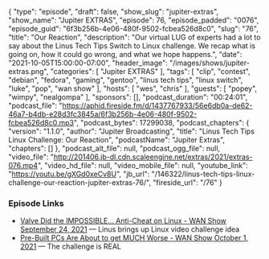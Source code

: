 {
  "type": "episode",
  "draft": false,
  "show_slug": "jupiter-extras",
  "show_name": "Jupiter EXTRAS",
  "episode": 76,
  "episode_padded": "0076",
  "episode_guid": "6f3b256b-4e06-480f-9502-fcbea526d8c0",
  "slug": "76",
  "title": "Our Reaction",
  "description": "Our virtual LUG of experts had a lot to say about the Linus Tech Tips Switch to Linux challenge. We recap what is going on, how it could go wrong, and what we hope happens.",
  "date": "2021-10-05T15:00:00-07:00",
  "header_image": "/images/shows/jupiter-extras.png",
  "categories": [
    "Jupiter EXTRAS"
  ],
  "tags": [
    "clip",
    "contest",
    "debian",
    "fedora",
    "gaming",
    "gentoo",
    "linus tech tips",
    "linux switch",
    "luke",
    "pop",
    "wan show"
  ],
  "hosts": [
    "wes",
    "chris"
  ],
  "guests": [
    "popey",
    "wimpy",
    "nealgompa"
  ],
  "sponsors": [],
  "podcast_duration": "00:24:01",
  "podcast_file": "https://aphid.fireside.fm/d/1437767933/56e6db0a-de62-46a7-b4db-e28d3fc3845a/6f3b256b-4e06-480f-9502-fcbea526d8c0.mp3",
  "podcast_bytes": 17299038,
  "podcast_chapters": {
    "version": "1.1.0",
    "author": "Jupiter Broadcasting",
    "title": "Linus Tech Tips Linux Challenge: Our Reaction",
    "podcastName": "Jupiter Extras",
    "chapters": []
  },
  "podcast_alt_file": null,
  "podcast_ogg_file": null,
  "video_file": "http://201406.jb-dl.cdn.scaleengine.net/extras/2021/extras-076.mp4",
  "video_hd_file": null,
  "video_mobile_file": null,
  "youtube_link": "https://youtu.be/gXGd0xeCv8U",
  "jb_url": "/146322/linus-tech-tips-linux-challenge-our-reaction-jupiter-extras-76/",
  "fireside_url": "/76"
}


### Episode Links

  * [Valve Did the IMPOSSIBLE... Anti-Cheat on Linux - WAN Show September 24, 2021](https://www.youtube.com/watch?v=eF6asPd0KJs "Valve Did the IMPOSSIBLE... Anti-Cheat on Linux - WAN Show September 24, 2021") — Linus brings up Linux video challenge idea
  * [Pre-Built PCs Are About to get MUCH Worse - WAN Show October 1, 2021](https://www.youtube.com/watch?v=PvTCc0iXGcQ "Pre-Built PCs Are About to get MUCH Worse - WAN Show October 1, 2021") — The challenge is REAL


